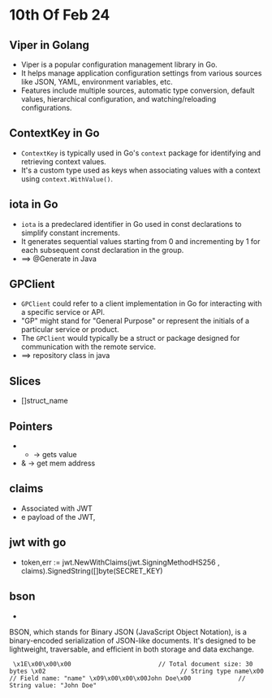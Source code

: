 # 10th Of Feb 24

## Viper in Golang
- Viper is a popular configuration management library in Go.
- It helps manage application configuration settings from various sources like JSON, YAML, environment variables, etc.
- Features include multiple sources, automatic type conversion, default values, hierarchical configuration, and watching/reloading configurations.

## ContextKey in Go
- `ContextKey` is typically used in Go's `context` package for identifying and retrieving context values.
- It's a custom type used as keys when associating values with a context using `context.WithValue()`.

## iota in Go
- `iota` is a predeclared identifier in Go used in const declarations to simplify constant increments.
- It generates sequential values starting from 0 and incrementing by 1 for each subsequent const declaration in the group.
- ==> @Generate in Java

## GPClient
- `GPClient` could refer to a client implementation in Go for interacting with a specific service or API.
- "GP" might stand for "General Purpose" or represent the initials of a particular service or product.
- The `GPClient` would typically be a struct or package designed for communication with the remote service. 
- ==> repository class in java

## Slices
- []struct_name

## Pointers
- * -> gets value
- & -> get mem address

## claims
- Associated with JWT
- e payload of the JWT,

## jwt with go
- token,err := jwt.NewWithClaims(jwt.SigningMethodHS256 , claims).SignedString([]byte(SECRET_KEY)
  
## bson
- 
BSON, which stands for Binary JSON (JavaScript Object Notation), is a binary-encoded serialization of JSON-like documents. It's designed to be lightweight, traversable, and efficient in both storage and data exchange.

` \x1E\x00\x00\x00                        // Total document size: 30 bytes
\x02                                     // String type
name\x00                                 // Field name: "name"
\x09\x00\x00\x00John Doe\x00             // String value: "John Doe"`

